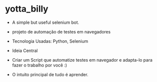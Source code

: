 # yotta_billy
 - A simple but useful selenium bot.
 - projeto de automação de testes em navegadores 

 - Tecnologia Usadas: Python, Selenium 

 - Ideia Central 
 - Criar um Script que automatize testes em navegador e adapta-lo para fazer o trabalho por você :)
 - O intuito principal de tudo é aprender.

